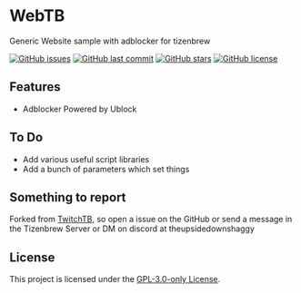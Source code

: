 # WebTB
Generic Website sample with adblocker for tizenbrew

[![GitHub issues](https://img.shields.io/github/issues/AlexNolan/WebTB.svg)](https://github.com/AlexNolan/WebTB/issues)
[![GitHub last commit](https://img.shields.io/github/last-commit/AlexNolan/WebTB.svg)](https://github.com/AlexNolan/WebTB/commits)
[![GitHub stars](https://img.shields.io/github/stars/AlexNolan/WebTB.svg)](https://github.com/AlexNolan/WebTB)
[![GitHub license](https://img.shields.io/github/license/AlexNolan/WebTB.svg)](https://github.com/AlexNolan/WebTB/blob/master/LICENSE)

## Features

* Adblocker Powered by Ublock

## To Do

* Add various useful script libraries
* Add a bunch of parameters which set things

## Something to report

Forked from [TwitchTB](https://github.com/owen-the-kid/TwitchTB), so open a issue on the GitHub or send a message in the Tizenbrew Server or DM on discord at theupsidedownshaggy 

## License

This project is licensed under the [GPL-3.0-only License](https://github.com/owen-the-kid/TwitchTB/blob/master/LICENSE).
